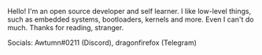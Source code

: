 Hello! I'm an open source developer and self learner.
I like low-level things, such as embedded systems, bootloaders, kernels and more. Even I can't do much.
Thanks for reading, stranger. 

Socials: Awtumn#0211 (Discord), dragonfirefox (Telegram)
